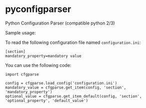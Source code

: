 # pyconfigparser
Python Configuration Parser (compatible python 2/3)

Sample usage:

To read the following configuration file named `configuration.ini`:

    [section]
    mandatory_property=mandatory value

You can use the following code:

    import cfgparse

    config = cfgparse.load_config('configuration.ini')
    mandatory_value = cfgparse.get_item(config, 'section', 'mandatory_property')
    optional_value = cfgparse.get_item_default(config, 'section', 'optional_property', 'default_value')
